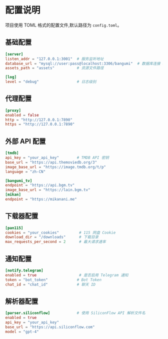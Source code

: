 # 配置说明

项目使用 TOML 格式的配置文件,默认路径为 `config.toml`。

## 基础配置

```toml
[server]
listen_addr = "127.0.0.1:3001"  # 服务监听地址
database_url = "mysql://user:pass@localhost:3306/bangumi"  # 数据库连接 URL
assets_path = "assets"          # 资源文件路径

[log]
level = "debug"                 # 日志级别
```

## 代理配置

```toml
[proxy]
enabled = false
http = "http://127.0.0.1:7890"
https = "http://127.0.0.1:7890"
```

## 外部 API 配置

```toml
[tmdb]
api_key = "your_api_key"        # TMDB API 密钥
base_url = "https://api.themoviedb.org/3"
image_base_url = "https://image.tmdb.org/t/p"
language = "zh-CN"

[bangumi_tv]
endpoint = "https://api.bgm.tv"
image_base_url = "https://lain.bgm.tv"
[mikan]
endpoint = "https://mikanani.me"
```

## 下载器配置

```toml
[pan115]
cookies = "your_cookies"         # 115 网盘 Cookie
download_dir = "/downloads"      # 下载目录
max_requests_per_second = 2      # 最大请求速率
```

## 通知配置

```toml
[notify.telegram]
enabled = true                   # 是否启用 Telegram 通知
token = "bot_token"             # Bot Token
chat_id = "chat_id"             # 聊天 ID
```

## 解析器配置

```toml
[parser.siliconflow]            # 使用 SiliconFlow API 解析文件名
enabled = true
api_key = "your_api_key"
base_url = "https://api.siliconflow.com"
model = "gpt-4"
```


